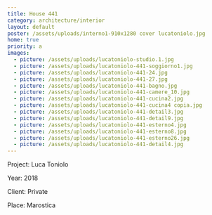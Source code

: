 ```yaml
---
title: House 441
category: architecture/interior
layout: default
poster: /assets/uploads/interno1-910x1280 cover lucatoniolo.jpg
home: true
priority: a
images:
  - picture: /assets/uploads/lucatoniolo-studio.1.jpg
  - picture: /assets/uploads/lucatoniolo-441-soggiorno1.jpg
  - picture: /assets/uploads/lucatoniolo-441-24.jpg
  - picture: /assets/uploads/lucatoniolo-441-27.jpg
  - picture: /assets/uploads/lucatoniolo-441-bagno.jpg
  - picture: /assets/uploads/lucatoniolo-441-camere_10.jpg
  - picture: /assets/uploads/lucatoniolo-441-cucina2.jpg
  - picture: /assets/uploads/lucatoniolo-441-cucina4 copia.jpg
  - picture: /assets/uploads/lucatoniolo-441-detail3.jpg
  - picture: /assets/uploads/lucatoniolo-441-detail9.jpg
  - picture: /assets/uploads/lucatoniolo-441-esterno4.jpg
  - picture: /assets/uploads/lucatoniolo-441-esterno8.jpg
  - picture: /assets/uploads/lucatoniolo-441-esterno26.jpg
  - picture: /assets/uploads/lucatoniolo-441-detail4.jpg
---
```

Project: Luca Toniolo

Year: 2018

Client: Private

Place: Marostica




